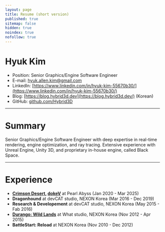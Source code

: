 ```yaml
---
layout: page
title: Resume (short version)
published: true
sitemap: false
hidden: true
noindex: true
nofollow: true
---
```


# Hyuk Kim

- Position: Senior Graphics/Engine Software Engineer
- E-mail: hyuk.allen.kim@gmail.com
- LinkedIn: [https://www.linkedin.com/in/hyuk-kim-55670b30/](https://www.linkedin.com/in/hyuk-kim-55670b30/)
- Blog: [https://blog.hybrid3d.dev](https://blog.hybrid3d.dev/) (Korean)
- GitHub: [github.com/Hybrid3D](https://github.com/Hybrid3D)

---

# Summary

Senior Graphics/Engine Software Engineer with deep expertise in real-time rendering, engine optimization, and ray tracing.
Extensive experience with Unreal Engine, Unity 3D, and proprietary in-house engine, called Black Space.

---

# Experience

- **[Crimson Desert][cd], [dokeV][dokeV]** at Pearl Abyss (Jan 2020 - Mar 2025)
- **Dragonhound** at devCAT studio, NEXON Korea (Mar 2016 - Dec 2019)
- **Research & Developement** at devCAT studio, NEXON Korea (May 2015 - Fab 2016)
- **[Durango: Wild Lands][durango]** at What studio, NEXON Korea (Nov 2012 - Apr 2015)
- **BattleStart: Reload** at NEXON Korea (Nov 2010 - Dec 2012)

[linked-in]: https://www.linkedin.com/in/hyuk-kim-55670b30
[cd]: https://crimsondesert.pearlabyss.com/
[dokeV]: https://dokev.pearlabyss.com/
[durango]: https://www.youtube.com/channel/UCxE7appD4EJloOX_7JuGkJA
[rtx2018]: https://www.youtube.com/watch?v=ncv5Oe5q5zs
[rtg2018]: https://www.realtimerendering.com/raytracinggems/
[sspm2018]: https://www.youtube.com/watch?v=T_b6StxmMfQ
[ndc2019]: https://speakerdeck.com/hybrid3d/ndc-2019-deuraegon-haundeuyi-pbrgwa-reiteureising-rendeoring-gibeob
[computer graphics lab]: http://grmanet.sogang.ac.kr/
[sogang university]: http://www.sogang.ac.kr/